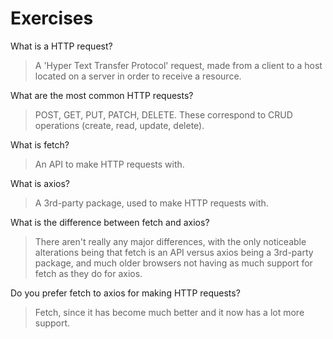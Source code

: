 # Exercises

What is a HTTP request?
> A 'Hyper Text Transfer Protocol' request, made from a client to a host located on a server in order to receive a resource.

What are the most common HTTP requests?
> POST, GET, PUT, PATCH, DELETE. These correspond to CRUD operations (create, read, update, delete).

What is fetch?
> An API to make HTTP requests with.

What is axios?
> A 3rd-party package, used to make HTTP requests with.

What is the difference between fetch and axios?
> There aren't really any major differences, with the only noticeable alterations being that fetch is an API versus axios being a 3rd-party package, and much older browsers not having as much support for fetch as they do for axios.

Do you prefer fetch to axios for making HTTP requests?
> Fetch, since it has become much better and it now has a lot more support.
